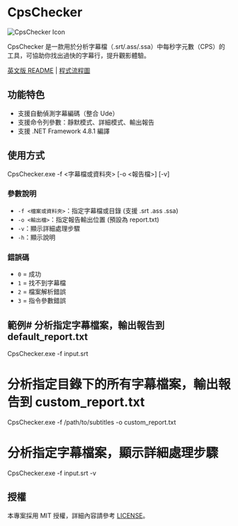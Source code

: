 # CpsChecker

![CpsChecker Icon](path/to/your/icon.png) <!-- 請將此路徑替換為你的程式圖標實際路徑 -->

CpsChecker 是一款用於分析字幕檔（.srt/.ass/.ssa）中每秒字元數（CPS）的工具，可協助你找出過快的字幕行，提升觀影體驗。

[英文版 README](README_en.md) | [程式流程圖](flowchart.png) <!-- 請將這些路徑替換為實際的英文版README和流程圖檔案路徑 -->

## 功能特色
- 支援自動偵測字幕編碼（整合 Ude）
- 支援命令列參數：靜默模式、詳細模式、輸出報告
- 支援 .NET Framework 4.8.1 編譯

## 使用方式
CpsChecker.exe -f <字幕檔或資料夾> [-o <報告檔>] [-v]
### 參數說明
- `-f <檔案或資料夾>`：指定字幕檔或目錄 (支援 .srt .ass .ssa)
- `-o <輸出檔>`：指定報告輸出位置 (預設為 report.txt)
- `-v`：顯示詳細處理步驟
- `-h`：顯示說明

### 錯誤碼
- `0` = 成功
- `1` = 找不到字幕檔
- `2` = 檔案解析錯誤
- `3` = 指令參數錯誤

## 範例# 分析指定字幕檔案，輸出報告到 default_report.txt
CpsChecker.exe -f input.srt

# 分析指定目錄下的所有字幕檔案，輸出報告到 custom_report.txt
CpsChecker.exe -f /path/to/subtitles -o custom_report.txt

# 分析指定字幕檔案，顯示詳細處理步驟
CpsChecker.exe -f input.srt -v
## 授權
本專案採用 MIT 授權，詳細內容請參考 [LICENSE](LICENSE)。 <!-- 請將此路徑替換為實際的授權檔案路徑 -->

